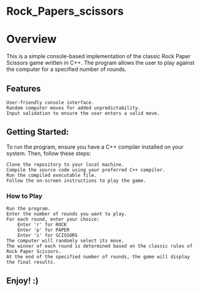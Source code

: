 # Rock_Papers_scissors


# Overview

This is a simple console-based implementation of the classic Rock Paper Scissors game written in C++. The program allows the user to play against the computer for a specified number of rounds.

## Features

    User-friendly console interface.
    Random computer moves for added unpredictability.
    Input validation to ensure the user enters a valid move.


## Getting Started:

To run the program, ensure you have a C++ compiler installed on your system. Then, follow these steps:
    
    Clone the repository to your local machine.
    Compile the source code using your preferred C++ compiler.
    Run the compiled executable file.
    Follow the on-screen instructions to play the game.

### How to Play
    
    Run the program.
    Enter the number of rounds you want to play.
    For each round, enter your choice:
        Enter 'r' for ROCK
        Enter 'p' for PAPER
        Enter 's' for SCISSORS
    The computer will randomly select its move.
    The winner of each round is determined based on the classic rules of Rock Paper Scissors.
    At the end of the specified number of rounds, the game will display the final results.


## Enjoy! :)
